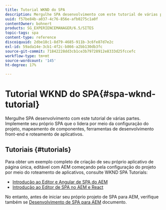 ```yaml
---
title: Tutorial WKND do SPA
description: Mergulhe SPA desenvolvimento com este tutorial de várias partes. Implemente seu próprio SPA que o lidera por meio da configuração do projeto, mapeamento de componentes, ferramentas de desenvolvimento front-end e roteamento de aplicativos.
uuid: f57be84b-a037-4c76-856e-afb0275c1a0f
contentOwner: bohnert
products: SG_EXPERIENCEMANAGER/6.5/SITES
topic-tags: spa
content-type: reference
discoiquuid: 2dbe18c1-8d79-4685-911b-3c6fe87d7e2c
exl-id: 59ada14e-3cb1-4f2c-b866-a2bb130db3fc
source-git-commit: 71842228dd3cb1ce3b79728912e8333d25fccefc
workflow-type: tm+mt
source-wordcount: '145'
ht-degree: 17%

---
```


# Tutorial WKND do SPA{#spa-wknd-tutorial}

Mergulhe SPA desenvolvimento com este tutorial de várias partes. Implemente seu próprio SPA que o lidera por meio da configuração do projeto, mapeamento de componentes, ferramentas de desenvolvimento front-end e roteamento de aplicativos.

## Tutoriais {#tutorials}

Para obter um exemplo completo de criação de seu próprio aplicativo de página única, editável com AEM começando pela configuração do projeto por meio do roteamento de aplicativos, consulte WKND SPA Tutorials:

* [Introdução ao Editor e Angular de SPA do AEM](https://experienceleague.adobe.com/docs/experience-manager-learn/getting-started-with-aem-headless/spa-editor/angular/overview.html?lang=en)
* [Introdução ao Editor de SPA no AEM e React](https://experienceleague.adobe.com/docs/experience-manager-learn/getting-started-with-aem-headless/spa-editor/react/overview.html)

No entanto, antes de iniciar seu próprio projeto de SPA para AEM, verifique também se [Desenvolvimento de SPA para AEM](/help/sites-developing/spa-architecture.md) documento.
